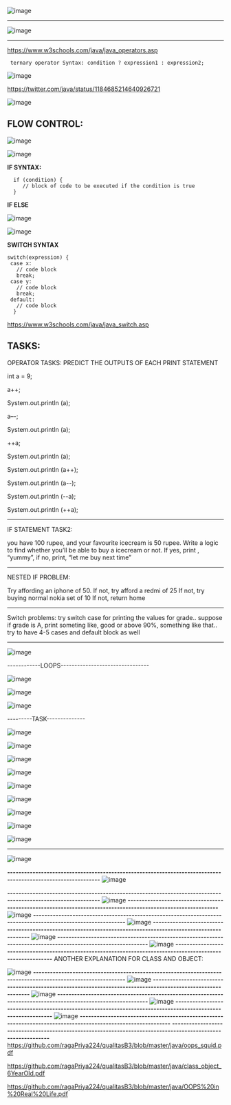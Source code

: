![image](https://user-images.githubusercontent.com/90038032/209974613-bccaebb1-5c69-463a-a354-b575791f06f4.png)

---------------------------------------------------------------

![image](https://user-images.githubusercontent.com/90038032/209974510-94e75da1-be60-41f1-8a0b-1e1e686ae5a4.png)

------------------------------------------------------------

https://www.w3schools.com/java/java_operators.asp

   
     ternary operator Syntax: condition ? expression1 : expression2;
  
  
![image](https://user-images.githubusercontent.com/90038032/209972911-07408a52-99e0-42dc-b8c2-427b62fde272.png)


https://twitter.com/java/status/1184685214640926721

![image](https://github.com/ragaPriya224/qualitasB3/assets/90038032/8f7d0cc2-6b07-4c72-9ca6-cd86753632cb)


FLOW CONTROL:
-------------

![image](https://user-images.githubusercontent.com/90038032/209973400-4988365c-bca8-4b32-81ae-537bfbc13e43.png)


![image](https://github.com/ragaPriya224/qualitasB3/assets/90038032/603dbbad-4908-43d1-acd8-2339450dc239)


**IF SYNTAX:**

      if (condition) {
         // block of code to be executed if the condition is true
      }
      
**IF ELSE**

![image](https://github.com/ragaPriya224/qualitasB3/assets/90038032/f4569ddf-9c52-4128-9778-5abdfabfc902)

![image](https://github.com/ragaPriya224/qualitasB3/assets/90038032/8d090e4c-21a8-48ac-90d6-e1f5877908a4)


**SWITCH SYNTAX**

    switch(expression) {
     case x:
       // code block
       break;
     case y:
       // code block
       break;
     default:
       // code block
      }
   
   
https://www.w3schools.com/java/java_switch.asp


TASKS:
---------
 OPERATOR TASKS: PREDICT THE OUTPUTS OF EACH PRINT STATEMENT

int a = 9;

a++;

System.out.println (a);

a–-;
 
System.out.println (a);

++a;

System.out.println (a);

System.out.println (a++);

System.out.println (a--);

System.out.println (--a);

System.out.println (++a);


--------------------------------------------------------------
IF STATEMENT TASK2:

you have 100 rupee, and your favourite icecream is 50 rupee. Write a logic to find whether you’ll be able to buy a icecream or not. If yes, print , “yummy”, 
if no, print, “let me buy next time”

-----------------------------------------------
NESTED IF PROBLEM:

Try affording an iphone of 50.
If not, try afford a redmi of 25
If not, try buying normal nokia set of 10
If not, return home

------------------------------------
Switch problems:
try switch case for printing the values for grade.. suppose if grade is A, print someting like, good or above 90%, something like that.. try to have 4-5 cases and default block as well 

-----------------------------------
![image](https://github.com/ragaPriya224/qualitasB3/assets/90038032/a203e1e1-afaf-4ac5-9a24-f7763b9ec6ef)

------------LOOPS--------------------------------

![image](https://github.com/ragaPriya224/qualitasB3/assets/90038032/935a2701-af60-4b5f-b10e-0f3bb2e44893)

![image](https://github.com/ragaPriya224/qualitasB3/assets/90038032/055caef8-3917-4529-bffd-38ef9255e97f)

![image](https://github.com/ragaPriya224/qualitasB3/assets/90038032/3500b07c-1ea4-4b98-927d-d803ad4d65df)


---------TASK--------------

![image](https://github.com/ragaPriya224/qualitasB3/assets/90038032/5fcd6e28-088c-4432-be59-94733e56a136)

![image](https://github.com/ragaPriya224/qualitasB3/assets/90038032/8059a531-ec56-4b35-ab2c-1b70d0b2a288)

![image](https://github.com/ragaPriya224/qualitasB3/assets/90038032/7081709e-ec32-4653-bddf-23181d87457e)

![image](https://github.com/ragaPriya224/qualitasB3/assets/90038032/7a1418fc-0948-4bf6-b5f6-d914345e803a)

![image](https://github.com/ragaPriya224/qualitasB3/assets/90038032/99aa3b83-70be-4682-87b1-e48e5f65ee86)

![image](https://github.com/ragaPriya224/qualitasB3/assets/90038032/833b9b28-81d1-4407-90e0-c759caac4cc8)

![image](https://github.com/ragaPriya224/qualitasB3/assets/90038032/e3f9c230-3286-4e4a-986a-b163383b1944)

![image](https://github.com/ragaPriya224/qualitasB3/assets/90038032/01e46de1-9927-4b4d-a16e-48fb9f2da547)

![image](https://github.com/ragaPriya224/qualitasB3/assets/90038032/d49889cf-04f2-494b-8d6f-178be7816828)

------------------------------------------------------------------------------------------------------------------------------------

![image](https://user-images.githubusercontent.com/90038032/211379868-d14a6945-c92e-4c2f-a197-0f9af037ff11.png)

**-------------------------------------------------------------------------------------------------------------**
![image](https://user-images.githubusercontent.com/90038032/211379940-4057e8a4-8833-4023-bbd5-1f8cb269c988.png)

**-------------------------------------------------------------------------------------------------------------**
![image](https://user-images.githubusercontent.com/90038032/211380118-a328cc18-0ffa-45d4-ac26-933156fa0fa5.png)
**-------------------------------------------------------------------------------------------------------------**
![image](https://user-images.githubusercontent.com/90038032/211380180-a2699cf1-ca38-4e83-8b01-beee63e4e983.png)
**-------------------------------------------------------------------------------------------------------------**
![image](https://user-images.githubusercontent.com/90038032/211380234-4c6c0a20-835b-4e3b-98ee-0b2ed4bdd1f9.png)
**-------------------------------------------------------------------------------------------------------------**
![image](https://user-images.githubusercontent.com/90038032/211380291-dcdc86c8-834a-4e84-bd6c-9eb3d40dbd34.png)
**-------------------------------------------------------------------------------------------------------------**
![image](https://user-images.githubusercontent.com/90038032/211380358-04bff86f-e31c-4078-82f3-d81e1f701b47.png)
**-------------------------------------------------------------------------------------------------------------**
ANOTHER EXPLANATION FOR CLASS AND OBJECT:

![image](https://user-images.githubusercontent.com/90038032/211381038-3552e402-4f82-4cba-9d06-1014f3749fbc.png)
**-------------------------------------------------------------------------------------------------------------**
![image](https://user-images.githubusercontent.com/90038032/211381092-8c4e2497-55a8-4436-84b7-88ae84130652.png)
**-------------------------------------------------------------------------------------------------------------**
![image](https://user-images.githubusercontent.com/90038032/211381150-15095173-af3b-4b9f-a804-9935eeb95d25.png)
**-------------------------------------------------------------------------------------------------------------**
![image](https://user-images.githubusercontent.com/90038032/211381202-2e8d3d84-d492-492e-abbe-02e2dd736d94.png)
**-------------------------------------------------------------------------------------------------------------**
![image](https://user-images.githubusercontent.com/90038032/211381250-6baade78-4c1f-406d-a2e2-5e90aa78d5d2.png)
**-------------------------------------------------------------------------------------------------------------**
**-------------------------------------------------------------------------------------------------------------**
https://github.com/ragaPriya224/qualitasB3/blob/master/java/oops_squid.pdf

https://github.com/ragaPriya224/qualitasB3/blob/master/java/class_object_6YearOld.pdf

https://github.com/ragaPriya224/qualitasB3/blob/master/java/OOPS%20in%20Real%20Life.pdf
